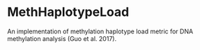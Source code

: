# MethHaplotypeLoad
An implementation of methylation haplotype load metric for DNA methylation analysis (Guo et al. 2017).
